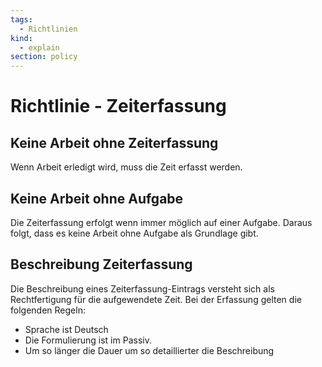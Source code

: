 ```yaml
---
tags:
  - Richtlinien
kind:
  - explain
section: policy
---
```

# Richtlinie - Zeiterfassung

## Keine Arbeit ohne Zeiterfassung

Wenn Arbeit erledigt wird, muss die Zeit erfasst werden.

## Keine Arbeit ohne Aufgabe

Die Zeiterfassung erfolgt wenn immer möglich auf einer Aufgabe. Daraus folgt, dass es keine Arbeit ohne Aufgabe als Grundlage gibt.

## Beschreibung Zeiterfassung

Die Beschreibung eines Zeiterfassung-Eintrags versteht sich als Rechtfertigung für die aufgewendete Zeit. Bei der Erfassung gelten die folgenden Regeln:

* Sprache ist Deutsch
* Die Formulierung ist im Passiv.
* Um so länger die Dauer um so detaillierter die Beschreibung